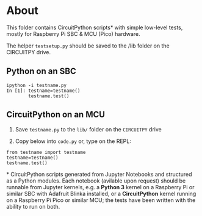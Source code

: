 # About

This folder contains CircuitPython scripts\* with simple low-level tests, mostly for Raspberry Pi SBC & MCU (Pico) hardware.

The helper `testsetup.py` should be saved to the /lib folder on the CIRCUITPY drive.


## Python on an SBC

```
ipython -i testname.py
In [1]: testname=testname()
        testname.test()
```

## CircuitPython on an MCU

1. Save `testname.py` to the `lib/` folder on the `CIRCUITPY` drive

2. Copy below into `code.py` or, type on the REPL:
```
from testname import testname
testname=testname()
testname.test()
```


\* CircuitPython scripts generated from Jupyter Notebooks and structured as a Python modules. Each notebook (avilable upon request) should be runnable from Jupyter kernels, e.g. a **Python 3** kernel on a Raspberry Pi or similar SBC with Adafruit Blinka installed, or a **CircuitPython** kernel running on a Raspberry Pi Pico or similar MCU; the tests have been written with the ability to run on both.
